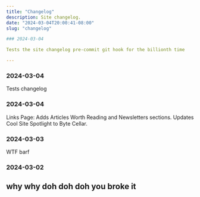 ```yaml
---
title: "Changelog"
description: Site changelog.
date: "2024-03-04T20:00:41-08:00"
slug: "changelog"

### 2024-03-04

Tests the site changelog pre-commit git hook for the billionth time

---
```


### 2024-03-04

Tests changelog

### 2024-03-04

Links Page: Adds Articles Worth Reading and Newsletters sections. Updates Cool Site Spotlight to Byte Cellar.

### 2024-03-03

WTF
barf

### 2024-03-02

why why
doh doh doh
you broke it
---